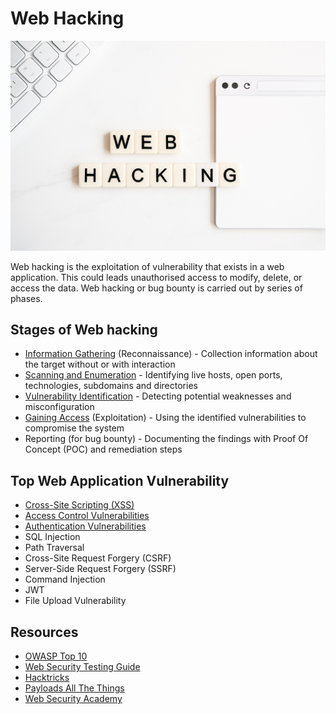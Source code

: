 # Web Hacking

![web-hacking](web-hacking.png)

Web hacking is the exploitation of vulnerability that exists in a web application. This could leads unauthorised access to modify, delete, or access the data. Web hacking or bug bounty is carried out by series of phases.

## Stages of Web hacking

- [Information Gathering](stages/information_gathering.md) (Reconnaissance) - Collection information about the target without or with interaction
- [Scanning and Enumeration](stages/scanning_and_enumeration.md) - Identifying live hosts, open ports, technologies, subdomains and directories
- [Vulnerability Identification](stages/vulnerability_identification.md) - Detecting potential weaknesses and misconfiguration
- [Gaining Access](stages/gaining_access.md) (Exploitation) - Using the identified vulnerabilities to compromise the system
- Reporting (for bug bounty) - Documenting the findings with Proof Of Concept (POC) and remediation steps

## Top Web Application Vulnerability

- [Cross-Site Scripting (XSS)](vulnerabilities/cross_site_scripting.md)
- [Access Control Vulnerabilities](vulnerabilities/access_control.md)
- [Authentication Vulnerabilities](authentication.md)
- SQL Injection
- Path Traversal
- Cross-Site Request Forgery (CSRF)
- Server-Side Request Forgery (SSRF)
- Command Injection
- JWT 
- File Upload Vulnerability

## Resources

- [OWASP Top 10](https://owasp.org/www-project-top-ten/)
- [Web Security Testing Guide](https://owasp.org/www-project-web-security-testing-guide/stable/)
- [Hacktricks](https://book.hacktricks.wiki/en/index.html)
- [Payloads All The Things](https://github.com/swisskyrepo/PayloadsAllTheThings)
- [Web Security Academy](https://portswigger.net/web-security)


